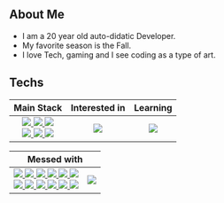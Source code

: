 ## About Me

- I am a 20 year old auto-didatic Developer.
- My favorite season is the Fall.
- I love Tech, gaming and I see coding as a type of art.

## Techs

<table>
<thead>
  <tr>
    <th>Main Stack</th>
    <th>Interested in</th>
    <th>Learning</th>
  </tr>
</thead>
<tbody>
  <tr align="center">
    <td>
      <a href='https://reactjs.org/'>
        <img src="https://skillicons.dev/icons?i=react"/>
      </a>
      <a href='https://www.prisma.io/'>
        <img src="https://skillicons.dev/icons?i=prisma"/>
      </a>
      <a href='https://www.typescriptlang.org/'>
        <img src="https://skillicons.dev/icons?i=ts"/>
      </a>
      <br />
      <a href='https://tailwindui.com/'>
        <img src="https://skillicons.dev/icons?i=tailwind"/>
      </a>
      <a href='https://nextjs.org/'>
        <img src="https://skillicons.dev/icons?i=nextjs"/>
      </a>
      <a href='https://planetscale.com/'>
        <img src="https://skillicons.dev/icons?i=planetscale"/>
      </a>
    </td>
    <td>
      <a href='https://www.docker.com/'>
        <img src="https://skillicons.dev/icons?i=docker"/>
      </a>
    </td>
    <td>
      <a href='https://dev.java/'>
        <img src="https://skillicons.dev/icons?i=java"/>
      </a>
    </td>
  </tr>
</tbody>
</table>

<table>
<thead>
  <tr>
    <th colspan="2">Messed with</th>
  </tr>
</thead>
<tbody>
  <tr align="center">
    <td>
      <a href='https://html.com/'>
        <img src="https://skillicons.dev/icons?i=html"/>
      </a>
      <a href='https://www.w3.org/Style/CSS/Overview.en.html'>
        <img src="https://skillicons.dev/icons?i=css"/>
      </a>
      <a href='https://getbootstrap.com/'>
        <img src="https://skillicons.dev/icons?i=bootstrap"/>
      </a>
      <a href='https://www.javascript.com/'>
        <img src="https://skillicons.dev/icons?i=js"/>
      </a>
      <a href='https://nodejs.org/en/'>
        <img src="https://skillicons.dev/icons?i=nodejs"/>
      </a>
      <a href='https://www.php.net/'>
        <img src="https://skillicons.dev/icons?i=php"/>
      </a>
      <br />
      <a href='https://git-scm.com/'>
        <img src="https://skillicons.dev/icons?i=git"/>
      </a>
      <a href='https://styled-components.com/'>
        <img src="https://skillicons.dev/icons?i=styledcomponents"/>
      </a>
      <a href='https://www.apollographql.com/'>
        <img src="https://skillicons.dev/icons?i=apollo"/>
      </a>
      <a href='https://graphql.org/'>
        <img src="https://skillicons.dev/icons?i=graphql"/>
      </a>
      <a href='https://www.figma.com/'>
        <img src="https://skillicons.dev/icons?i=figma"/>
      </a>
      <a href='https://www.astro.build/'>
        <img src="https://skillicons.dev/icons?i=astro"/>
      </a>
    </td>
    <td>
      <a href='https://www.cprogramming.com/'>
        <img src="https://skillicons.dev/icons?i=c"/>
      </a>
    </td>
  </tr>
</tbody>
</table>

